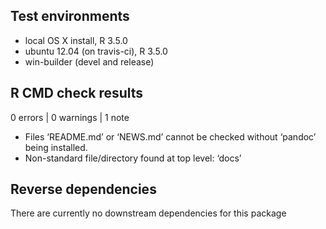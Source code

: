 ## Test environments
* local OS X install, R 3.5.0
* ubuntu 12.04 (on travis-ci), R 3.5.0
* win-builder (devel and release)

## R CMD check results

0 errors | 0 warnings | 1 note

* Files ‘README.md’ or ‘NEWS.md’ cannot be checked without ‘pandoc’ being installed.
* Non-standard file/directory found at top level: ‘docs’

## Reverse dependencies

There are currently no downstream dependencies for this package
